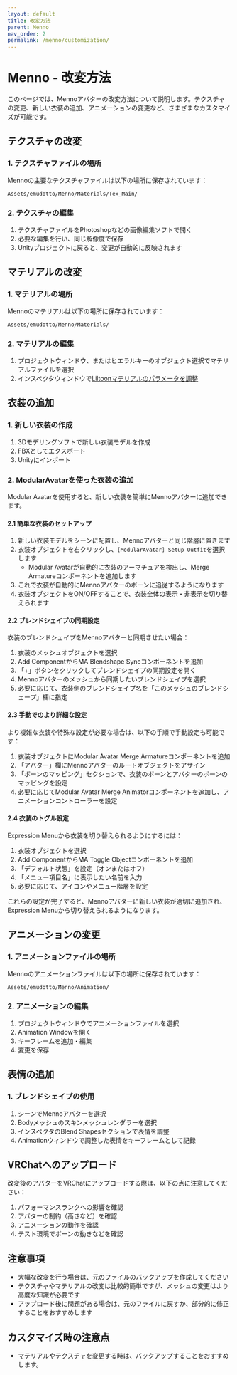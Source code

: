 ```yaml
---
layout: default
title: 改変方法
parent: Menno
nav_order: 2
permalink: /menno/customization/
---
```


# Menno - 改変方法

このページでは、Mennoアバターの改変方法について説明します。テクスチャの変更、新しい衣装の追加、アニメーションの変更など、さまざまなカスタマイズが可能です。

## テクスチャの改変

### 1. テクスチャファイルの場所

Mennoの主要なテクスチャファイルは以下の場所に保存されています：

```
Assets/emudotto/Menno/Materials/Tex_Main/
```

### 2. テクスチャの編集

1. テクスチャファイルをPhotoshopなどの画像編集ソフトで開く
2. 必要な編集を行い、同じ解像度で保存
3. Unityプロジェクトに戻ると、変更が自動的に反映されます


## マテリアルの改変

### 1. マテリアルの場所

Mennoのマテリアルは以下の場所に保存されています：

```
Assets/emudotto/Menno/Materials/
```

### 2. マテリアルの編集

1. プロジェクトウィンドウ、またはヒエラルキーのオブジェクト選択でマテリアルファイルを選択
2. インスペクタウィンドウで[Liltoonマテリアルのパラメータを調整](https://lilxyzw.github.io/lilToon/ja_JP/first.html)


## 衣装の追加

### 1. 新しい衣装の作成

1. 3Dモデリングソフトで新しい衣装モデルを作成
2. FBXとしてエクスポート
3. Unityにインポート

### 2. ModularAvatarを使った衣装の追加

Modular Avatarを使用すると、新しい衣装を簡単にMennoアバターに追加できます。

#### 2.1 簡単な衣装のセットアップ

1. 新しい衣装モデルをシーンに配置し、Mennoアバターと同じ階層に置きます
2. 衣装オブジェクトを右クリックし、`[ModularAvatar] Setup Outfit`を選択します
   - Modular Avatarが自動的に衣装のアーマチュアを検出し、Merge Armatureコンポーネントを追加します
3. これで衣装が自動的にMennoアバターのボーンに追従するようになります
4. 衣装オブジェクトをON/OFFすることで、衣装全体の表示・非表示を切り替えられます

#### 2.2 ブレンドシェイプの同期設定

衣装のブレンドシェイプをMennoアバターと同期させたい場合：

1. 衣装のメッシュオブジェクトを選択
2. Add ComponentからMA Blendshape Syncコンポーネントを追加
3. 「+」ボタンをクリックしてブレンドシェイプの同期設定を開く
4. Mennoアバターのメッシュから同期したいブレンドシェイプを選択
5. 必要に応じて、衣装側のブレンドシェイプ名を「このメッシュのブレンドシェープ」欄に指定

#### 2.3 手動でのより詳細な設定

より複雑な衣装や特殊な設定が必要な場合は、以下の手順で手動設定も可能です：

1. 衣装オブジェクトにModular Avatar Merge Armatureコンポーネントを追加
2. 「アバター」欄にMennoアバターのルートオブジェクトをアサイン
3. 「ボーンのマッピング」セクションで、衣装のボーンとアバターのボーンのマッピングを設定
4. 必要に応じてModular Avatar Merge Animatorコンポーネントを追加し、アニメーションコントローラーを設定

#### 2.4 衣装のトグル設定

Expression Menuから衣装を切り替えられるようにするには：

1. 衣装オブジェクトを選択
2. Add ComponentからMA Toggle Objectコンポーネントを追加
3. 「デフォルト状態」を設定（オンまたはオフ）
4. 「メニュー項目名」に表示したい名前を入力
5. 必要に応じて、アイコンやメニュー階層を設定

これらの設定が完了すると、Mennoアバターに新しい衣装が適切に追加され、Expression Menuから切り替えられるようになります。

## アニメーションの変更

### 1. アニメーションファイルの場所

Mennoのアニメーションファイルは以下の場所に保存されています：

```
Assets/emudotto/Menno/Animation/
```

### 2. アニメーションの編集

1. プロジェクトウィンドウでアニメーションファイルを選択
2. Animation Windowを開く
3. キーフレームを追加・編集
4. 変更を保存

## 表情の追加

### 1. ブレンドシェイプの使用

1. シーンでMennoアバターを選択
2. Bodyメッシュのスキンメッシュレンダラーを選択
3. インスペクタのBlend Shapesセクションで表情を調整
4. Animationウィンドウで調整した表情をキーフレームとして記録

## VRChatへのアップロード

改変後のアバターをVRChatにアップロードする際は、以下の点に注意してください：

1. パフォーマンスランクへの影響を確認
2. アバターの制約（高さなど）を確認
3. アニメーションの動作を確認
4. テスト環境でボーンの動きなどを確認

## 注意事項

* 大幅な改変を行う場合は、元のファイルのバックアップを作成してください
* テクスチャやマテリアルの改変は比較的簡単ですが、メッシュの変更はより高度な知識が必要です
* アップロード後に問題がある場合は、元のファイルに戻すか、部分的に修正することをおすすめします 

## カスタマイズ時の注意点

- マテリアルやテクスチャを変更する時は、バックアップすることをおすすめします。